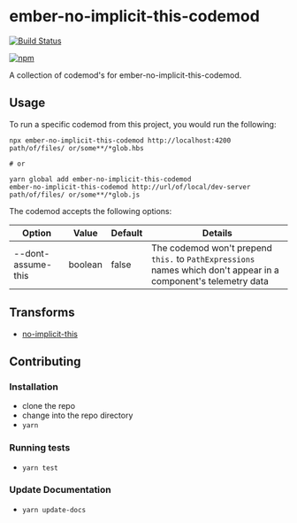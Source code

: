 # ember-no-implicit-this-codemod

[![Build Status](https://travis-ci.com/ember-codemods/ember-no-implicit-this-codemod.svg?branch=master)](https://travis-ci.com/ember-codemods/ember-no-implicit-this-codemod)

[![npm](https://img.shields.io/npm/v/ember-no-implicit-this-codemod.svg?label=App)](https://www.npmjs.com/package/ember-no-implicit-this-codemod)


A collection of codemod's for ember-no-implicit-this-codemod.

## Usage

To run a specific codemod from this project, you would run the following:

```
npx ember-no-implicit-this-codemod http://localhost:4200 path/of/files/ or/some**/*glob.hbs

# or

yarn global add ember-no-implicit-this-codemod
ember-no-implicit-this-codemod http://url/of/local/dev-server path/of/files/ or/some**/*glob.js
```

The codemod accepts the following options:

| Option | Value | Default | Details |
| --- | --- | ---| --- |
| --dont-assume-this | boolean | false | The codemod won't prepend `this.` to `PathExpressions` names which don't appear in a component's telemetry data |

## Transforms

<!--TRANSFORMS_START-->
* [no-implicit-this](transforms/no-implicit-this/README.md)
<!--TRANSFORMS_END-->

## Contributing

### Installation

* clone the repo
* change into the repo directory
* `yarn`

### Running tests

* `yarn test`

### Update Documentation

* `yarn update-docs`
